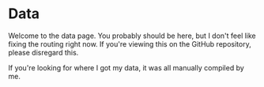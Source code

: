 # Data
Welcome to the data page. You probably should be here, but I don't feel like fixing the routing right now.
If you're viewing this on the GitHub repository, please disregard this.

If you're looking for where I got my data, it was all manually compiled by me.
